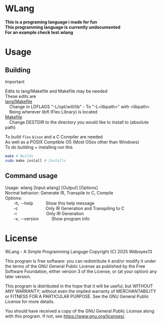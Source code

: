 # WLang
__This is a programing language i made for fun__  
__This programming language is currently undocumented__  
__For an example check test.wlang__

# Usage
## Building
>[!IMPORTANT]
> Edits to lang/Makefile and Makefile may be needed  
> These edits are  
> [lang/Makefile](/lang/Makefile)  
>&emsp;Change in LDFLAGS "-L/opt/will/lib" - To "-L\<libpath\>" with \<libpath\>  
>&emsp;Being wherever libfl (Flex Library) is located  
> [Makefile](/Makefile)  
>&emsp;Change DESTDIR to the directory you would like to install to (absolute path)   
   
To build `flex` `bison` and a C Compiler are needed  
As well as a POSIX Comptible OS (Most OSes other than Windows)  
To do building + installing run this   
```sh
make # Builds
sudo make install # Installs
```  

## Command usage  
Usage: wlang \[Input.wlang\] \[Output\] \[Options\]  
Normal behavior: Generate IR, Transpile to C, Compile  
Options:  
&emsp;&emsp;-h, --help&emsp;&emsp;&emsp;Show this help message  
&emsp;&emsp;-c&emsp;&emsp;&emsp;&emsp;&emsp;&emsp;&ensp;Only IR Generation and Transpiling to C  
&emsp;&emsp;-i&emsp;&emsp;&emsp;&emsp;&emsp;&emsp;&emsp;Only IR Generation  
&emsp;&emsp;-v, --version&emsp;&emsp;&emsp;Show program info  

# License
WLang - A Simple Programming Languge
Copyright (C) 2025  Wdboyes13

This program is free software: you can redistribute it and/or modify
it under the terms of the GNU General Public License as published by
the Free Software Foundation, either version 3 of the License, or
(at your option) any later version.

This program is distributed in the hope that it will be useful,
but WITHOUT ANY WARRANTY; without even the implied warranty of
MERCHANTABILITY or FITNESS FOR A PARTICULAR PURPOSE.  See the
GNU General Public License for more details.

You should have received a copy of the GNU General Public License
along with this program.  If not, see <https://www.gnu.org/licenses/>.